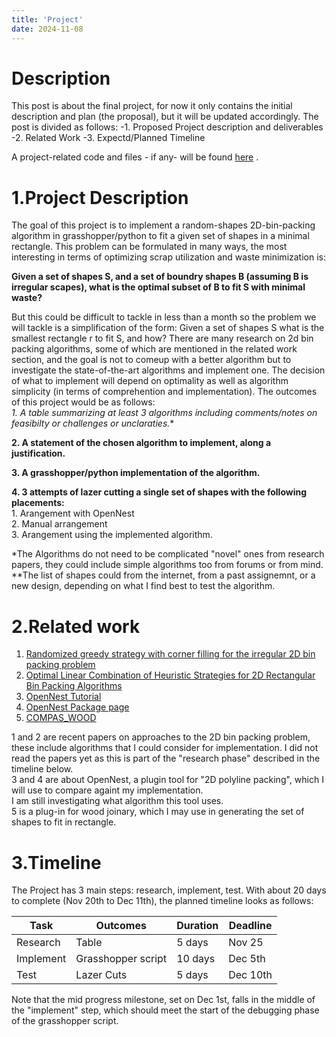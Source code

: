 ```yaml
---
title: 'Project'
date: 2024-11-08
---
```


# Description

This post is about the final project, for now it only contains the initial description and plan (the proposal), but it will be updated accordingly. 
The post is divided as follows: 
-1. Proposed Project description and deliverables
-2. Related Work
-3. Expectd/Planned Timeline

A project-related code and files - if any-  will be found [here](https://raw.githubusercontent.com/RazanAl/CSCI-7000-Computational-Fabrication/refs/heads/main/code/Project) .   

# 1.Project Description
The goal of this project is to implement a random-shapes 2D-bin-packing algorithm in grasshopper/python to fit a given set of shapes in a minimal rectangle. 
This problem can be formulated in many ways, the most interesting in terms of optimizing scrap utilization and waste minimization is: 

**Given a set of shapes S, and a set of boundry shapes B (assuming B is irregular scapes), what is the optimal subset of B to fit S with minimal waste?**

But this could be difficult to tackle in less than a month so the problem we will tackle is a simplification of the form: 
Given a set of shapes S what is the smallest rectangle r to fit S, and how?
There are many research on 2d bin packing algorithms, some of which are mentioned in the related work section, and the goal is not to comeup with a better algorithm but to investigate the state-of-the-art algorithms and implement one. 
The decision of what to implement will depend on optimality as well as algorithm simplicity (in terms of comprehention and implementation).
The outcomes of this project would be as follows:   
 **1. A table summarizing at least 3 algorithms* including comments/notes on feasibilty or challenges or unclaraties.**  

 **2. A statement of the chosen algorithm to implement, along a justification.**   

 **3. A grasshopper/python implementation of the algorithm.**  

 **4. 3 attempts of lazer cutting a single set of shapes with the following placements:**    
     1. Arangement with OpenNest  
     2. Manual arrangement  
     3. Arangement using the implemented algorithm. 

*The Algorithms do not need to be complicated "novel" ones from research papers, they could include simple algorithms too from forums or from mind.   
**The list of shapes could from the internet, from a past assignemnt, or a new design, depending on what I find best to test the algorithm.  

# 2.Related work 
 1. [Randomized greedy strategy with corner filling for the irregular 2D bin packing problem](http://old.math.nsc.ru/AP/benchmarks/Irregular%20bin%20packing/Randomized_greedy_strategy_with_corner_filling_for_the_irregular_2D_bin_packing_problem.pdf)  
 2. [Optimal Linear Combination of Heuristic Strategies for 2D Rectangular Bin Packing Algorithms](https://ieeexplore.ieee.org/abstract/document/10709249?casa_token=RQdGzlyBirUAAAAA:cbHOn09LQPoCt5eAOa8MIeUhFetetkPgFKFYh97FtJFjJnjC5mdXwhw55CKCZPGe2bzB6_tw)  
 3. [OpenNest Tutorial](https://parametrichouse.com/bin-packing-nesting/)  
 4. [OpenNest Package page](https://www.food4rhino.com/en/app/opennest)  
 5. [COMPAS_WOOD](https://www.food4rhino.com/en/app/compaswood)   

1 and 2 are recent papers on approaches to the 2D bin packing problem, these include algorithms that I could consider for implementation. I did not read the papers yet as this is part of the "research phase" described in the timeline below.   
3 and 4 are about OpenNest, a plugin tool for "2D polyline packing", which I will use to compare againt my implementation.   
I am still investigating what algorithm this tool uses.   
5 is a plug-in for wood joinary, which I may use in generating the set of shapes to fit in rectangle.  

# 3.Timeline
The Project has 3 main steps: research, implement, test. With about 20 days to complete (Nov 20th to Dec 11th), the planned timeline looks as follows:

|Task | Outcomes |Duration| Deadline|
|------|----------|--------|---------|
|Research | Table | 5 days| Nov 25|
|Implement | Grasshopper script | 10 days| Dec 5th|
|Test | Lazer Cuts | 5 days| Dec 10th|

Note that the mid progress milestone, set on Dec 1st, falls in the middle of the "implement" step, which should meet the start of the debugging phase of the grasshopper script.

